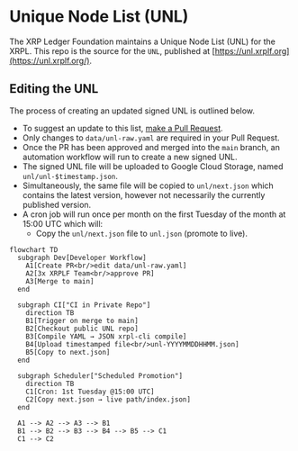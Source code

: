 # Unique Node List (UNL)

The XRP Ledger Foundation maintains a Unique Node List (UNL) for the XRPL. This repo is the source for the `UNL`, published at [https://unl.xrplf.org](https://unl.xrplf.org/).

## Editing the UNL

The process of creating an updated signed UNL is outlined below.

- To suggest an update to this list, [make a Pull Request](https://github.com/XRPLF/unl/pulls).
- Only changes to `data/unl-raw.yaml` are required in your Pull Request.
- Once the PR has been approved and merged into the `main` branch, an automation workflow will run to create a new signed UNL.
- The signed UNL file will be uploaded to Google Cloud Storage, named `unl/unl-$timestamp.json`.
- Simultaneously, the same file will be copied to `unl/next.json` which contains the latest version, however not necessarily the currently published version.
- A cron job will run once per month on the first Tuesday of the month at 15:00 UTC which will:
  - Copy the `unl/next.json` file to `unl.json` (promote to live).

```mermaid
flowchart TD
  subgraph Dev[Developer Workflow]
    A1[Create PR<br/>edit data/unl-raw.yaml]
    A2[3x XRPLF Team<br/>approve PR]
    A3[Merge to main]
  end

  subgraph CI["CI in Private Repo"]
    direction TB
    B1[Trigger on merge to main]
    B2[Checkout public UNL repo]
    B3[Compile YAML → JSON xrpl-cli compile]
    B4[Upload timestamped file<br/>unl-YYYYMMDDHHMM.json]
    B5[Copy to next.json]
  end

  subgraph Scheduler["Scheduled Promotion"]
    direction TB
    C1[Cron: 1st Tuesday @15:00 UTC]
    C2[Copy next.json → live path/index.json]
  end

  A1 --> A2 --> A3 --> B1
  B1 --> B2 --> B3 --> B4 --> B5 --> C1
  C1 --> C2
```
